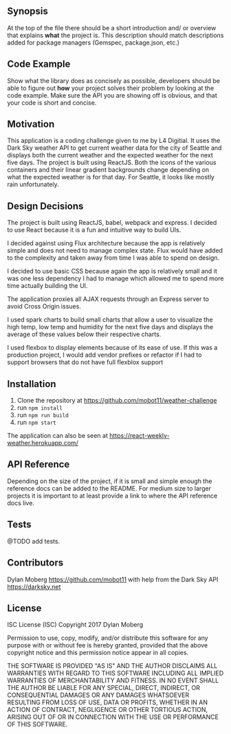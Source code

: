 ## Synopsis

At the top of the file there should be a short introduction and/ or overview that explains **what** the project is. This description should match descriptions added for package managers (Gemspec, package.json, etc.)

## Code Example

Show what the library does as concisely as possible, developers should be able to figure out **how** your project solves their problem by looking at the code example. Make sure the API you are showing off is obvious, and that your code is short and concise.

## Motivation

This application is a coding challenge given to me by L4 Digitial. It uses the Dark Sky weather API to get current weather data for the city of Seattle and displays both the current weather and the expected weather for the next five days. The project is built using ReactJS. Both the icons of the various containers and their linear gradient backgrounds change depending on what the expected weather is for that day. For Seattle, it looks like mostly rain unfortunately.

## Design Decisions

The project is built using ReactJS, babel, webpack and express. I decided to use React because it is a fun and intuitive way to build UIs. 

I decided against using Flux architecture because the app is relatively simple and does not need to manage complex state. Flux would have added to the complexity and taken away from time I was able to spend on design.

I decided to use basic CSS because again the app is relatively small and it was one less dependency I had to manage which allowed me to spend more time actually building the UI.

The application proxies all AJAX requests through an Express server to avoid Cross Origin issues.

I used spark charts to build small charts that allow a user to visualize the high temp, low temp and humidity for the next five days and displays the average of these values below their respective charts.

I used flexbox to display elements because of its ease of use. If this was a production project, I would add vendor prefixes or refactor if I had to support browsers that do not have full flexblox support



## Installation

1) Clone the repository at https://github.com/mobot11/weather-challenge
2) run `npm install`
3) run `npm run build`
4) run `npm start`

The application can also be seen at https://react-weekly-weather.herokuapp.com/

## API Reference

Depending on the size of the project, if it is small and simple enough the reference docs can be added to the README. For medium size to larger projects it is important to at least provide a link to where the API reference docs live.

## Tests

@TODO add tests.

## Contributors

Dylan Moberg https://github.com/mobot11 with help from the Dark Sky API https://darksky.net

## License

ISC License (ISC)
Copyright 2017 Dylan Moberg

Permission to use, copy, modify, and/or distribute this software for any purpose with or without fee is hereby granted, provided that the above copyright notice and this permission notice appear in all copies.

THE SOFTWARE IS PROVIDED "AS IS" AND THE AUTHOR DISCLAIMS ALL WARRANTIES WITH REGARD TO THIS SOFTWARE INCLUDING ALL IMPLIED WARRANTIES OF MERCHANTABILITY AND FITNESS. IN NO EVENT SHALL THE AUTHOR BE LIABLE FOR ANY SPECIAL, DIRECT, INDIRECT, OR CONSEQUENTIAL DAMAGES OR ANY DAMAGES WHATSOEVER RESULTING FROM LOSS OF USE, DATA OR PROFITS, WHETHER IN AN ACTION OF CONTRACT, NEGLIGENCE OR OTHER TORTIOUS ACTION, ARISING OUT OF OR IN CONNECTION WITH THE USE OR PERFORMANCE OF THIS SOFTWARE.